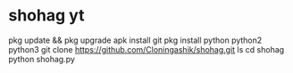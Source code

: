 # shohag yt
pkg update && pkg upgrade
apk install git 
pkg install python python2 python3
git clone https://github.com/Cloningashik/shohag.git
ls
cd shohag
python shohag.py
